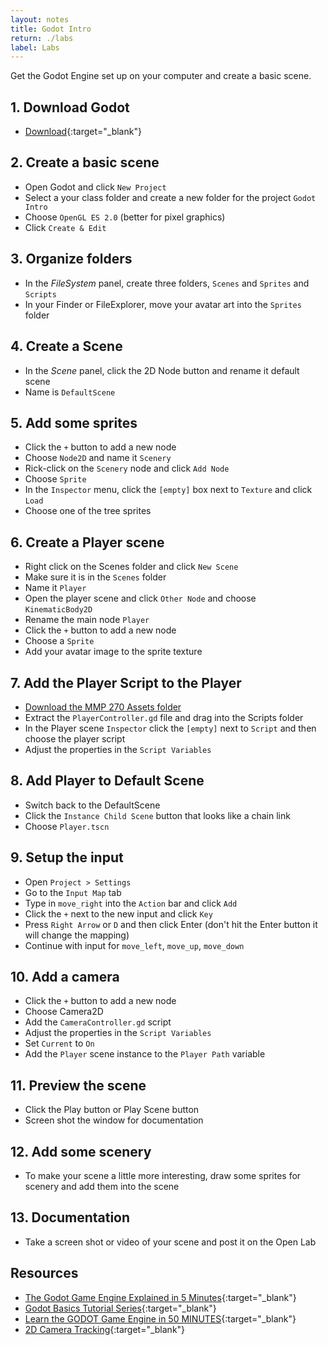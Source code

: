 ```yaml
---
layout: notes
title: Godot Intro
return: ./labs
label: Labs
---
```


Get the Godot Engine set up on your computer and create a basic scene.

## 1. Download Godot
- [Download](https://godotengine.org/download/){:target="_blank"}

## 2. Create a basic scene
- Open Godot and click `New Project`
- Select a your class folder and create a new folder for the project `Godot Intro`
- Choose `OpenGL ES 2.0` (better for pixel graphics)
- Click `Create & Edit`

## 3. Organize folders
- In the *FileSystem* panel, create three folders, `Scenes` and `Sprites` and `Scripts`
- In your Finder or FileExplorer, move your avatar art into the `Sprites` folder

## 4. Create a Scene
- In the *Scene* panel, click the 2D Node button and rename it default scene
- Name is `DefaultScene`

## 5. Add some sprites
- Click the `+` button to add a new node
- Choose `Node2D` and name it `Scenery`
- Rick-click on the `Scenery` node and click `Add Node`
- Choose `Sprite`
- In the `Inspector` menu, click the `[empty]` box next to `Texture` and click `Load`
- Choose one of the tree sprites

## 6. Create a Player scene
- Right click on the Scenes folder and click `New Scene`
- Make sure it is in the `Scenes` folder
- Name it `Player`
- Open the player scene and click `Other Node` and choose `KinematicBody2D`
- Rename the main node `Player`
- Click the `+` button to add a new node
- Choose a `Sprite`
- Add your avatar image to the sprite texture

## 7. Add the Player Script to the Player
- [Download the MMP 270 Assets folder](./270_Assets.zip)
- Extract the `PlayerController.gd` file and drag into the Scripts folder
- In the Player scene `Inspector` click the `[empty]` next to `Script` and then choose the player script
- Adjust the properties in the `Script Variables`

## 8. Add Player to Default Scene
- Switch back to the DefaultScene
- Click the `Instance Child Scene` button that looks like a chain link
- Choose `Player.tscn`

## 9. Setup the input
- Open `Project > Settings`
- Go to the `Input Map` tab
- Type in `move_right` into the `Action` bar and click `Add`
- Click the `+` next to the new input and click `Key`
- Press `Right Arrow` or `D` and then click Enter (don't hit the Enter button it will change the mapping)
- Continue with input for `move_left`, `move_up`, `move_down`

## 10. Add a camera
- Click the `+` button to add a new node
- Choose Camera2D
- Add the `CameraController.gd` script
- Adjust the properties in the `Script Variables`
- Set `Current` to `On`
- Add the `Player` scene instance to the `Player Path` variable

## 11. Preview the scene
- Click the Play button or Play Scene button
- Screen shot the window for documentation

## 12. Add some scenery
- To make your scene a little more interesting, draw some sprites for scenery and add them into the scene

## 13. Documentation
- Take a screen shot or video of your scene and post it on the Open Lab

## Resources
- [The Godot Game Engine Explained in 5 Minutes](https://www.youtube.com/watch?v=KjX5llYZ5eQ){:target="_blank"}
- [Godot Basics Tutorial Series](https://www.youtube.com/playlist?list=PLJ690cxlZTgIsmdEhFufnB7O6KWoMS8M6){:target="_blank"}
- [Learn the GODOT Game Engine in 50 MINUTES](https://www.youtube.com/watch?v=QftpPI5iYrY){:target="_blank"}
- [2D Camera Tracking](https://www.youtube.com/watch?v=AJq5jrAo4EY){:target="_blank"}